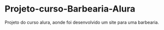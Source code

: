 # Projeto-curso-Barbearia-Alura
Projeto do curso alura, aonde foi desenvolvido um site para uma barbearia.
